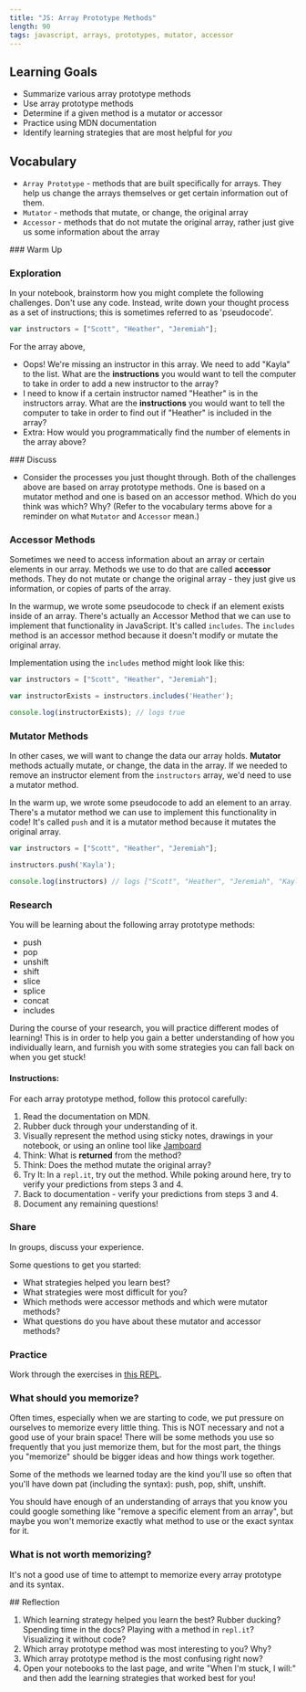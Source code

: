 ```yaml
---
title: "JS: Array Prototype Methods"
length: 90
tags: javascript, arrays, prototypes, mutator, accessor
---
```


## Learning Goals

* Summarize various array prototype methods
* Use array prototype methods
* Determine if a given method is a mutator or accessor
* Practice using MDN documentation
* Identify learning strategies that are most helpful for <em>you</em>

## Vocabulary

- `Array Prototype` - methods that are built specifically for arrays. They help us change the arrays themselves or get certain information out of them.
- `Mutator` - methods that mutate, or change, the original array
- `Accessor` - methods that do not mutate the original array, rather just give us some information about the array

<section class="call-to-action">
### Warm Up

<div class="answer">

### Exploration

In your notebook, brainstorm how you might complete the following challenges. Don't use any code. Instead, write down your thought process as a set of instructions; this is sometimes referred to as 'pseudocode'. 

```javascript
var instructors = ["Scott", "Heather", "Jeremiah"];
```

For the array above,
- Oops! We're missing an instructor in this array. We need to add "Kayla" to the list. What are the **instructions** you would want to tell the computer to take in order to add a new instructor to the array? 
- I need to know if a certain instructor named "Heather" is in the instructors array. What are the **instructions** you would want to tell the computer to take in order to find out if "Heather" is included in the array?
- Extra: How would you programmatically find the number of elements in the array above? 
</div>

<div class="answer">
### Discuss

- Consider the processes you just thought through. Both of the challenges above are based on array prototype methods. One is based on a mutator method and one is based on an accessor method. Which do you think was which? Why? (Refer to the vocabulary terms above for a reminder on what `Mutator` and `Accessor` mean.)

</div>
</section>

### Accessor Methods

Sometimes we need to access information about an array or certain elements in our array. Methods we use to do that are called **accessor** methods. They do not mutate or change the original array - they just give us information, or copies of parts of the array. 

In the warmup, we wrote some pseudocode to check if an element exists inside of an array. There's actually an Accessor Method that we can use to implement that functionality in JavaScript. It's called `includes`. The `includes` method is an accessor method because it doesn't modify or mutate the original array.

Implementation using the `includes` method might look like this: 

```js
var instructors = ["Scott", "Heather", "Jeremiah"];

var instructorExists = instructors.includes('Heather');

console.log(instructorExists); // logs true
```

### Mutator Methods

In other cases, we will want to change the data our array holds. **Mutator** methods actually mutate, or change, the data in the array. If we needed to remove an instructor element from the `instructors` array, we'd need to use a mutator method.

In the warm up, we wrote some pseudocode to add an element to an array. There's a mutator method we can use to implement this functionality in code! It's called `push` and it is a mutator method because it mutates the original array. 


```js
var instructors = ["Scott", "Heather", "Jeremiah"];

instructors.push('Kayla');

console.log(instructors) // logs ["Scott", "Heather", "Jeremiah", "Kayla"];
```
<section class="call-to-action">

### Research

You will be learning about the following array prototype methods:

- push
- pop
- unshift
- shift
- slice
- splice
- concat
- includes

During the course of your research, you will practice different modes of learning! This is in order to help you gain a better understanding of how you individually learn, and furnish you with some strategies you can fall back on when you get stuck!

#### Instructions:

For each array prototype method, follow this protocol carefully:

1. Read the documentation on MDN.
2. Rubber duck through your understanding of it.
3. Visually represent the method using sticky notes, drawings in your notebook, or using an online tool like [Jamboard](https://jamboard.google.com/)
4. Think: What is **returned** from the method?
5. Think: Does the method mutate the original array?
6. Try It: In a `repl.it`, try out the method. While poking around here, try to verify your predictions from steps 3 and 4.
7. Back to documentation - verify your predictions from steps 3 and 4.
8. Document any remaining questions!
</section>

<section class="call-to-action">

### Share

In groups, discuss your experience. 

Some questions to get you started: 
  - What strategies helped you learn best? 
  - What strategies were most difficult for you? 
  - Which methods were accessor methods and which were mutator methods?
  - What questions do you have about these mutator and accessor methods?
</section>

<section class="checks-for-understanding">

### Practice
Work through the exercises in <a target="_blank" href="https://replit.com/@frontend-instructors/js-prototype-array-methods-practice#index.js">this REPL</a>.
</section>


<!-- ## Gallery Walk -->
<!-- ## Presentations

- *Group 1:* push
- *Group 2:* pop
- *Group 3:* unshift
- *Group 4:* shift
- *Group 5:* slice
- *Group 6:* splice
- *Group 7:* includes
- *Group 8:* concat

In your new group of 3, make a presentation for your assigned array prototype! It should include:
- Name of method
- What it does (in plain English) and why you would use it
- Does it mutate the original array?
- What does it return
- _Optional (but helpful!): Syntax examples, use-case examples in a `repl.it`, analogies, etc._

After all are complete, each group will do a short presentation on their assigned array prototype. Make sure you decide who is leading the presentation, or split up sections between the three of you!

If you aren't 100% of something you are about add to your presentation - totally ok to ask an instructor! We do want to make sure these provide accurate info for your classmates. -->

<section class="note">

### What should you memorize?

Often times, especially when we are starting to code, we put pressure on ourselves to memorize every little thing. This is NOT necessary and not a good use of your brain space! There will be some methods you use so frequently that you just memorize them, but for the most part, the things you "memorize" should be bigger ideas and how things work together.

Some of the methods we learned today are the kind you'll use so often that you'll have down pat (including the syntax): push, pop, shift, unshift.

You should have enough of an understanding of arrays that you know you could google something like "remove a specific element from an array", but maybe you won't memorize exactly what method to use or the exact syntax for it.

### What is not worth memorizing?

It's not a good use of time to attempt to memorize every array prototype and its syntax.
</section>

<section class="checks-for-understanding">
## Reflection

1. Which learning strategy helped you learn the best? Rubber ducking? Spending time in the docs? Playing with a method in `repl.it`? Visualizing it without code?
2. Which array prototype method was most interesting to you? Why? 
3. Which array prototype method is the most confusing right now? 
4. Open your notebooks to the last page, and write "When I'm stuck, I will:" and then add the learning strategies that worked best for you!
</section>
